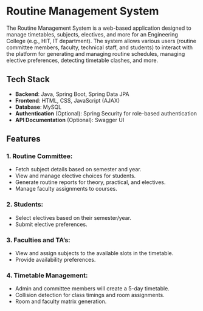 # Routine Management System

The Routine Management System is a web-based application designed to manage timetables, subjects, electives, and more for an Engineering College (e.g., HIT, IT department). The system allows various users (routine committee members, faculty, technical staff, and students) to interact with the platform for generating and managing routine schedules, managing elective preferences, detecting timetable clashes, and more.

## Tech Stack

- **Backend**: Java, Spring Boot, Spring Data JPA
- **Frontend**: HTML, CSS, JavaScript (AJAX)
- **Database**: MySQL
- **Authentication** (Optional): Spring Security for role-based authentication
- **API Documentation** (Optional): Swagger UI

## Features

### 1. **Routine Committee**:
   - Fetch subject details based on semester and year.
   - View and manage elective choices for students.
   - Generate routine reports for theory, practical, and electives.
   - Manage faculty assignments to courses.

### 2. **Students**:
   - Select electives based on their semester/year.
   - Submit elective preferences.

### 3. **Faculties and TA’s**:
   - View and assign subjects to the available slots in the timetable.
   - Provide availability preferences.

### 4. **Timetable Management**:
   - Admin and committee members will create a 5-day timetable.
   - Collision detection for class timings and room assignments.
   - Room and faculty matrix generation.
